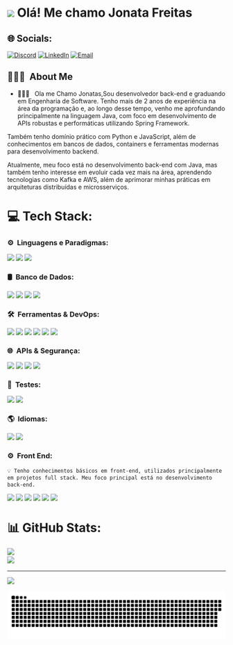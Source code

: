 <h1><img src="https://raw.githubusercontent.com/JonataFreitas/JonataFreitas/master/hi.gif" height="30px" style="color:white;"/>  Olá! Me chamo Jonata Freitas</h1> 

## 🌐 Socials:
[![Discord](https://img.shields.io/badge/Discord-%237289DA.svg?logo=discord&logoColor=white)](https://discord.com/users/788895222024765441)  [![LinkedIn](https://img.shields.io/badge/LinkedIn-%230077B5.svg?logo=linkedin&logoColor=white)](https://www.linkedin.com/in/jonatadev)  [![Email](https://img.shields.io/badge/Email-D14836?logo=gmail&logoColor=white)](mailto:jonatasaple@gmail.com)  


</p>

<h2> 👨🏻‍💻 &nbsp;About Me </h2>

- 👨🏻‍💻 &nbsp; Ola me Chamo Jonatas,Sou desenvolvedor back-end e graduando em Engenharia de Software. Tenho mais de 2 anos de experiência na área da programação e, ao longo desse tempo, venho me aprofundando principalmente na linguagem Java, com foco em desenvolvimento de APIs robustas e performáticas utilizando Spring Framework.

Também tenho domínio prático com Python e JavaScript, além de conhecimentos em bancos de dados, containers e ferramentas modernas para desenvolvimento backend.

Atualmente, meu foco está no desenvolvimento back-end com Java, mas também tenho interesse em evoluir cada vez mais na área, aprendendo tecnologias como Kafka e AWS, além de aprimorar minhas práticas em arquiteturas distribuídas e microsserviços.
# 💻 Tech Stack:

<h3>⚙️ &nbsp;Linguagens e Paradigmas:</h3>
<p>
  <img src="https://img.shields.io/badge/Java-007396?style=for-the-badge&logo=openjdk&logoColor=white"/> 
  <img src="https://img.shields.io/badge/Python-3670A0?style=for-the-badge&logo=python&logoColor=ffdd54"/> 
  <img src="https://img.shields.io/badge/POO-Programming%20OOP-blue?style=for-the-badge&logo=apachespark&logoColor=white"/> 
</p>

<h3>🛢️ &nbsp;Banco de Dados:</h3>
<p>
  <img src="https://img.shields.io/badge/MySQL-4479A1?style=for-the-badge&logo=mysql&logoColor=white"/> 
  <img src="https://img.shields.io/badge/PostgreSQL-316192?style=for-the-badge&logo=postgresql&logoColor=white"/> 
  <img src="https://img.shields.io/badge/SQL%20Server-CC2927?style=for-the-badge&logo=microsoftsqlserver&logoColor=white"/> 
  <img src="https://img.shields.io/badge/NoSQL-4DB33D?style=for-the-badge&logo=mongodb&logoColor=white"/> 
</p>

<h3>🛠️ &nbsp;Ferramentas & DevOps:</h3>
<p>
  <img src="https://img.shields.io/badge/Maven-C71A36?style=for-the-badge&logo=apachemaven&logoColor=white"/> 
  <img src="https://img.shields.io/badge/Git-F05032?style=for-the-badge&logo=git&logoColor=white"/> 
  <img src="https://img.shields.io/badge/GitHub-181717?style=for-the-badge&logo=github&logoColor=white"/> 
  <img src="https://img.shields.io/badge/Docker-0db7ed?style=for-the-badge&logo=docker&logoColor=white"/> 
  <img src="https://img.shields.io/badge/DBeaver-372923?style=for-the-badge&logo=dbeaver&logoColor=white"/> 
  <img src="https://img.shields.io/badge/CI%2FCD%20with-GitHub%20Actions-blue?style=for-the-badge&logo=githubactions&logoColor=white"/>
</p>

<h3>🌐 &nbsp;APIs & Segurança:</h3>
<p>
  <img src="https://img.shields.io/badge/RESTful-009688?style=for-the-badge&logo=rest&logoColor=white"/> 
  <img src="https://img.shields.io/badge/JWT-black?style=for-the-badge&logo=jsonwebtokens&logoColor=white"/> 
  <img src="https://img.shields.io/badge/CORS-orange?style=for-the-badge&logo=fastapi&logoColor=white"/> 
  <img src="https://img.shields.io/badge/OAuth2-3C79A5?style=for-the-badge&logo=auth0&logoColor=white"/> 
</p>

<h3>🧪 &nbsp;Testes:</h3>
<p>
  <img src="https://img.shields.io/badge/jUnit-25A162?style=for-the-badge&logo=junit5&logoColor=white"/> 
  <img src="https://img.shields.io/badge/Mockito-6DB33F?style=for-the-badge&logo=java&logoColor=white"/> 
</p>

<h3>🌎 &nbsp;Idiomas:</h3>
<p>
  <img src="https://img.shields.io/badge/Português-Nativo-green?style=for-the-badge&logo=googletranslate&logoColor=white"/> 
  <img src="https://img.shields.io/badge/Inglês-B1-blue?style=for-the-badge&logo=googletranslate&logoColor=white"/> 
</p>

<h3>⚙️ &nbsp;Front End:</h3>
<p>
</p>

    💡 Tenho conhecimentos básicos em front-end, utilizados principalmente em projetos full stack. Meu foco principal está no desenvolvimento back-end.
<p> <img src="https://img.shields.io/badge/HTML5-E34F26?style=for-the-badge&logo=html5&logoColor=white"/> <img src="https://img.shields.io/badge/CSS3-1572B6?style=for-the-badge&logo=css3&logoColor=white"/> <img src="https://img.shields.io/badge/JavaScript-F7DF1E?style=for-the-badge&logo=javascript&logoColor=black"/> <img src="https://img.shields.io/badge/DOM-Manipulation-informational?style=for-the-badge&logo=javascript"/> <img src="https://img.shields.io/badge/JFrame-Java_GUI-green?style=for-the-badge&logo=java&logoColor=white"/> <img src="https://img.shields.io/badge/Swing-Java_Framework-blue?style=for-the-badge&logo=java&logoColor=white"/> </p>


# 📊 GitHub Stats:
![](https://github-readme-streak-stats.herokuapp.com/?user=devJonatas06&theme=dark&hide_border=false)<br/>
![](https://github-readme-stats.vercel.app/api/top-langs/?username=devJonatas06&theme=dark&hide_border=false&include_all_commits=false&count_private=false&layout=compact)

---
[![](https://visitcount.itsvg.in/api?id=devJonatas06&icon=0&color=0)](https://visitcount.itsvg.in)

<picture>
  <source media="(prefers-color-scheme: dark)" srcset="https://raw.githubusercontent.com/devJonatas06/devJonatas06/output/github-snake-dark.svg" />
  <source media="(prefers-color-scheme: light)" srcset="https://raw.githubusercontent.com/devJonatas06/devJonatas06/output/github-snake.svg" />
  <img alt="github-snake" src="https://raw.githubusercontent.com/devJonatas06/devJonatas06/output/github-snake.svg" />
</picture>


